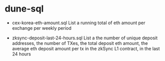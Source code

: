 # dune-sql
- cex-korea-eth-amount.sql
List a running total of eth amount per exchange per weekly period

- zksync-deposit-last-24-hours.sql
List a the number of unique deposit addresses, the number of TXes, the total deposit eth amount, the average eth deposit amount per tx in the zkSync L1 contract, in the last 24 hours

